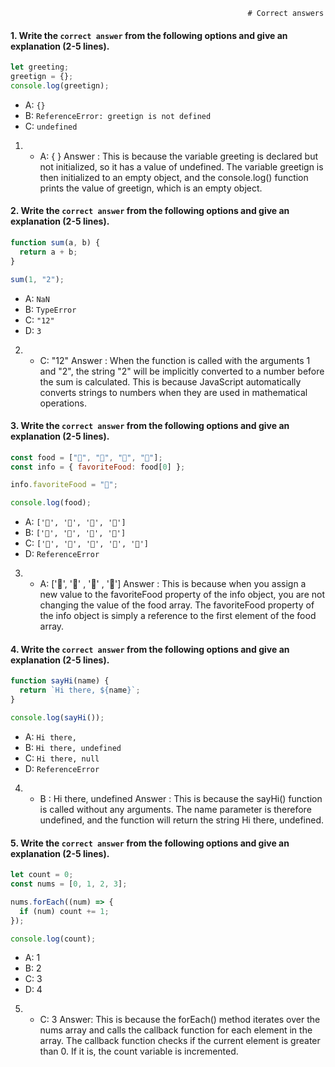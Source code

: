                                                          # Correct answers 
#### 1. Write the `correct answer` from the following options and give an explanation (2-5 lines).

```javascript
let greeting;
greetign = {};
console.log(greetign);
```

- A: `{}`
- B: `ReferenceError: greetign is not defined`
- C: `undefined`

1. - A: { }
Answer : This is because the variable greeting is declared but not initialized, so it has a value of undefined. The variable greetign is then initialized to an empty object, and the console.log() function prints the value of greetign, which is an empty object.


#### 2. Write the `correct answer` from the following options and give an explanation (2-5 lines).

```javascript
function sum(a, b) {
  return a + b;
}

sum(1, "2");
```

- A: `NaN`
- B: `TypeError`
- C: `"12"`
- D: `3`

2. - C: "12"
Answer : When the function is called with the arguments 1 and "2", the string "2" will be implicitly converted to a number before the sum is calculated. This is because JavaScript automatically converts strings to numbers when they are used in mathematical operations.


#### 3. Write the `correct answer` from the following options and give an explanation (2-5 lines).

```javascript
const food = ["🍕", "🍫", "🥑", "🍔"];
const info = { favoriteFood: food[0] };

info.favoriteFood = "🍝";

console.log(food);
```

- A: `['🍕', '🍫', '🥑', '🍔']`
- B: `['🍝', '🍫', '🥑', '🍔']`
- C: `['🍝', '🍕', '🍫', '🥑', '🍔']`
- D: `ReferenceError`

3. - A: ['🍕', '🍫' , '🥑' , '🍔']
Answer : This is because when you assign a new value to the favoriteFood property of the info object, you are not changing the value of the food array. The favoriteFood property of the info object is simply a reference to the first element of the food array.

#### 4. Write the `correct answer` from the following options and give an explanation (2-5 lines).

```javascript
function sayHi(name) {
  return `Hi there, ${name}`;
}

console.log(sayHi());
```

- A: `Hi there,`
- B: `Hi there, undefined`
- C: `Hi there, null`
- D: `ReferenceError`

4. - B : Hi there, undefined 
Answer : This is because the sayHi() function is called without any arguments. The name parameter is therefore undefined, and the function will return the string Hi there, undefined.

#### 5. Write the `correct answer` from the following options and give an explanation (2-5 lines).

```javascript
let count = 0;
const nums = [0, 1, 2, 3];

nums.forEach((num) => {
  if (num) count += 1;
});

console.log(count);
```

- A: 1
- B: 2
- C: 3
- D: 4

5. - C: 3 
Answer: This is because the forEach() method iterates over the nums array and calls the callback function for each element in the array. The callback function checks if the current element is greater than 0. If it is, the count variable is incremented.